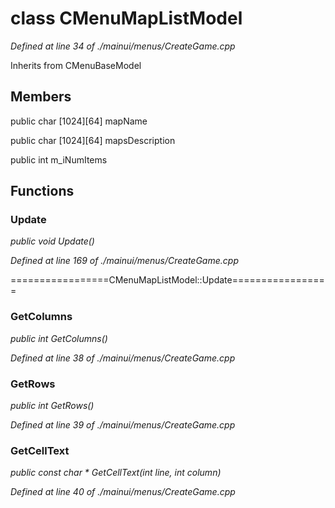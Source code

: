 # class CMenuMapListModel

*Defined at line 34 of ./mainui/menus/CreateGame.cpp*

Inherits from CMenuBaseModel



## Members

public char [1024][64] mapName

public char [1024][64] mapsDescription

public int m_iNumItems



## Functions

### Update

*public void Update()*

*Defined at line 169 of ./mainui/menus/CreateGame.cpp*

=================CMenuMapListModel::Update=================

### GetColumns

*public int GetColumns()*

*Defined at line 38 of ./mainui/menus/CreateGame.cpp*

### GetRows

*public int GetRows()*

*Defined at line 39 of ./mainui/menus/CreateGame.cpp*

### GetCellText

*public const char * GetCellText(int line, int column)*

*Defined at line 40 of ./mainui/menus/CreateGame.cpp*



